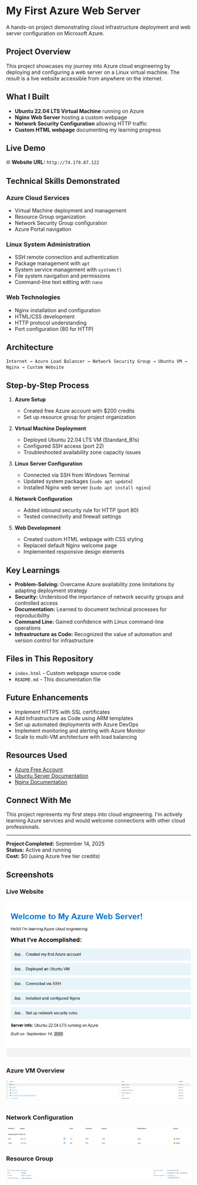 # My First Azure Web Server

A hands-on project demonstrating cloud infrastructure deployment and web server configuration on Microsoft Azure.

## Project Overview

This project showcases my journey into Azure cloud engineering by deploying and configuring a web server on a Linux virtual machine. The result is a live website accessible from anywhere on the internet.

## What I Built

- **Ubuntu 22.04 LTS Virtual Machine** running on Azure
- **Nginx Web Server** hosting a custom webpage
- **Network Security Configuration** allowing HTTP traffic
- **Custom HTML webpage** documenting my learning progress

## Live Demo

🌐 **Website URL:** `http://74.179.87.122`

## Technical Skills Demonstrated

### Azure Cloud Services
- Virtual Machine deployment and management
- Resource Group organization
- Network Security Group configuration
- Azure Portal navigation

### Linux System Administration
- SSH remote connection and authentication
- Package management with `apt`
- System service management with `systemctl`
- File system navigation and permissions
- Command-line text editing with `nano`

### Web Technologies
- Nginx installation and configuration
- HTML/CSS development
- HTTP protocol understanding
- Port configuration (80 for HTTP)

## Architecture

```
Internet → Azure Load Balancer → Network Security Group → Ubuntu VM → Nginx → Custom Website
```

## Step-by-Step Process

1. **Azure Setup**
   - Created free Azure account with $200 credits
   - Set up resource group for project organization

2. **Virtual Machine Deployment**
   - Deployed Ubuntu 22.04 LTS VM (Standard_B1s)
   - Configured SSH access (port 22)
   - Troubleshooted availability zone capacity issues

3. **Linux Server Configuration**
   - Connected via SSH from Windows Terminal
   - Updated system packages (`sudo apt update`)
   - Installed Nginx web server (`sudo apt install nginx`)

4. **Network Configuration**
   - Added inbound security rule for HTTP (port 80)
   - Tested connectivity and firewall settings

5. **Web Development**
   - Created custom HTML webpage with CSS styling
   - Replaced default Nginx welcome page
   - Implemented responsive design elements

## Key Learnings

- **Problem-Solving:** Overcame Azure availability zone limitations by adapting deployment strategy
- **Security:** Understood the importance of network security groups and controlled access
- **Documentation:** Learned to document technical processes for reproducibility
- **Command Line:** Gained confidence with Linux command-line operations
- **Infrastructure as Code:** Recognized the value of automation and version control for infrastructure

## Files in This Repository

- `index.html` - Custom webpage source code
- `README.md` - This documentation file

## Future Enhancements

- Implement HTTPS with SSL certificates
- Add Infrastructure as Code using ARM templates
- Set up automated deployments with Azure DevOps
- Implement monitoring and alerting with Azure Monitor
- Scale to multi-VM architecture with load balancing

## Resources Used

- [Azure Free Account](https://azure.microsoft.com/free/)
- [Ubuntu Server Documentation](https://help.ubuntu.com)
- [Nginx Documentation](https://nginx.org/en/docs/)

## Connect With Me

This project represents my first steps into cloud engineering. I'm actively learning Azure services and would welcome connections with other cloud professionals.

---
**Project Completed:** September 14, 2025  
**Status:** Active and running  
**Cost:** $0 (using Azure free tier credits)


## Screenshots

### Live Website
![Live Website](website.png.png)

### Azure VM Overview
![Azure VM Overview](azure-vm.png.png)

### Network Configuration
![Network Rules](network-rules.png.png)

### Resource Group
![Resource Group](resource-group.png.png)
